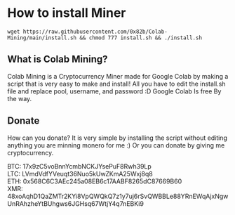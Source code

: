 # How to install Miner
```
wget https://raw.githubusercontent.com/0x82b/Colab-Mining/main/install.sh && chmod 777 install.sh && ./install.sh
```
## What is Colab Mining?
Colab Mining is a Cryptocurrency Miner made for Google Colab by making a script that is very easy to make and install! All you have to edit the install.sh file and replace pool, username, and password :D
Google Colab Is free By the way.

## Donate
How can you donate?
It is very simple by installing the script without editing anything you are minning monero for me :) Or you can donate by giving me cryptocurrency.

BTC: 17x9zC5voBnnYcmbNCKJYsePuF8Rwh39Lp
<br>
LTC: LVmdVdfYVeuqt36Nuo5kUwZKmA25Wxj8q8
<br>
ETH: 0x568C6C3AEc245a08EB6c17AABF8265dC87669B60
<br>
XMR: 48xoAqhD1QaZMTr2KYi8VpQWQkQ7z1y7uj6rSvQWBBLe88YRnEWqAjxNgwUnRAhzheYtBUhgws6JGHsq67WtjY4q7nEBKi9
